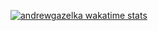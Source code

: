 
[![andrewgazelka wakatime stats](https://github-readme-stats.vercel.app/api/wakatime?username=andrewgazelka)](https://github.com/andrewgazelka)
